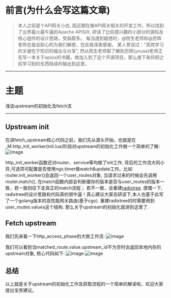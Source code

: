 # 前言(为什么会写这篇文章)
> 本人之前是个API网关小白, 因近期在做API网关相关的开发工作，所以找到了业界最火最牛逼的Apache APISIX, 研读了比较感兴趣的小部分的源码及核心组件的设计思路，受益颇多。 每当遇到疑惑时，@院生老师和@厉辉老师总是会耐心的为我们解惑，在此我深表感谢。 某人曾说过：“高效学习的关键在于知识的输出与分享”, 然从院生老师那了解到厉辉(yousa)老师正在写一本关于apisix的书籍，故加入到了这个开源项目，那么接下来将把之前学习到的东西陆续的输出到这里。

---
# 主题
浅谈upstream的初始化及fetch流

---

## Upstream init
 在讲fetch_upstream核心代码之前，我们先从源头开始，也就是在_M.http_init_worker(init.lua)阶段对upstream的初始化工作做一个简单的了解:
![image](https://raw.githubusercontent.com/rockXiaofeng/apisix-book/upstream_learning/code/images/upstream_init.png)

http_init_worker函数还对router、service等均做了init工作, 背后的工作流大同小异,可选项可配置是否使用ngx.timer做watch&update工作。比如router.init_worker()会返回一个user_routes对象, 当请求过来的时候会先调用router.match(),  在match函数内部会判断缓存的版本是否与user_routes的版本一致，若一致则往下走真正的match流程； 若不一致，会重建[radixtree](https://github.com/api7/lua-resty-radixtree). 感慨一下, radixtree的设计思路和代码真的很牛逼！真心建议大家去研读下,本人也基于此写了一个golang版本的高性能网关路由(基于cgo). 重建radixtree的时需要用到user_routes.values这个结构. 那么关于upstream的初始化就讲到这里了.


## Fetch upstream
我们先来看一下http_access_phase的大致工作流:
![image](https://raw.githubusercontent.com/rockXiaofeng/apisix-book/upstream_learning/code/images/fetch_upstream.png)

我们可以看到当matched_route.value.upstream_id不为空时会返回本地内存的upstream对象, 核心代码如下:
![image](https://raw.githubusercontent.com/rockXiaofeng/apisix-book/upstream_learning/code/images/upstreams_get.png)
![image](https://raw.githubusercontent.com/rockXiaofeng/apisix-book/upstream_learning/code/images/config_get.png)

## 总结
 以上就是关于upstream的初始化工作及获取流程的一个简单的解读啦，欢迎大家提出宝贵建议。
